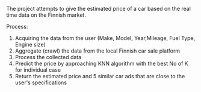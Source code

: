 The project attempts to give the estimated price of a car based on the real time data on the Finnish market.

Process:
1. Acquiring the data from the user (Make, Model, Year,Mileage, Fuel Type, Engine size) 
2. Aggregate (crawl) the data from the local Finnish car sale platform
3. Process the collected data
4. Predict the price by approaching KNN algorithm with the best No of K for individual case
5. Return the estimated price and 5 similar car ads that are close to the user's specifications 
